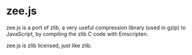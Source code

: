 
zee.js
======

zee.js is a port of zlib, a very useful compression library (used in gzip)
to JavaScript, by compiling the zlib C code with Emscripten.

zee.js is zlib licensed, just like zlib.

